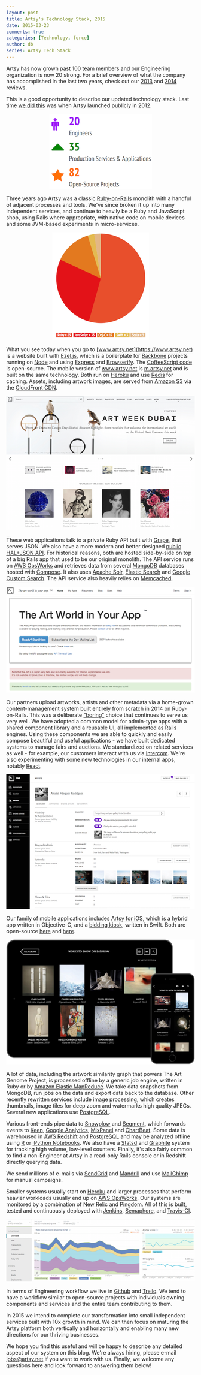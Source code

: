 ```yaml
---
layout: post
title: Artsy's Technology Stack, 2015
date: 2015-03-23
comments: true
categories: [Technology, force]
author: db
series: Artsy Tech Stack
---
```

Artsy has now grown past 100 team members and our Engineering organization is now 20 strong. For a brief overview of what the company has accomplished in the last two years, check out our [2013](http://2013.artsy.net) and [2014](http://2014.artsy.net) reviews.

This is a good opportunity to describe our updated technology stack. Last time [we did this](/blog/2012/10/10/artsy-technology-stack) was when Artsy launched publicly in 2012.

<center><img src='/images/2015-03-23-artsy-technology-stack-2015/stats.png'></center>

Three years ago Artsy was a classic [Ruby-on-Rails](http://rubyonrails.org) monolith with a handful of adjacent processes and tools. We've since broken it up into many independent services, and continue to heavily be a Ruby and JavaScript shop, using Rails where appropriate, with native code on mobile devices and some JVM-based experiments in micro-services.

<center><img src='/images/2015-03-23-artsy-technology-stack-2015/languages.png'></center>

<!-- more -->

What you see today when you go to [www.artsy.net](https://www.artsy.net) is a website built with [Ezel.js](https://github.com/artsy/ezel), which is a boilerplate for [Backbone](http://backbonejs.org) projects running on [Node](https://nodejs.org) and using [Express](http://expressjs.com) and [Browserify](http://browserify.org). The [CoffeeScript code](https://github.com/artsy/force) is open-source. The mobile version of www.artsy.net is [m.artsy.net](https://m.artsy.net) and is built on the same technology. Both run on [Heroku](http://heroku.com) and use [Redis](http://redis.io) for caching. Assets, including artwork images, are served from [Amazon S3](http://aws.amazon.com/s3/) via the [CloudFront CDN](http://aws.amazon.com/cloudfront).

<center><img src='/images/2015-03-23-artsy-technology-stack-2015/artsy.png'></center>

These web applications talk to a private Ruby API built with [Grape](https://github.com/intridea/grape), that serves JSON. We also have a more modern and better designed [public HAL+JSON API](https://developers.artsy.net). For historical reasons, both are hosted side-by-side on top of a big Rails app that used to be our original monolith. The API service runs on [AWS OpsWorks](http://aws.amazon.com/opsworks) and retrieves data from several [MongoDB](http://www.mongodb.com) databases hosted with [Compose](https://www.compose.io). It also uses [Apache Solr](http://lucene.apache.org/solr), [Elastic Search](https://www.elastic.co) and [Google Custom Search](https://www.google.com/cse). The API service also heavily relies on [Memcached](http://memcached.org).

<center><img src='/images/2015-03-23-artsy-technology-stack-2015/developers.png'></center>

Our partners upload artworks, artists and other metadata via a home-grown content-management system built entirely from scratch in 2014 on Ruby-on-Rails. This was a deliberate ["boring"](http://chris.eidhof.nl/posts/boring-choice.html) choice that continues to serve us very well. We have adopted a common model for admin-type apps with a shared component library and a reusable UI, all implemented as Rails engines. Using these components we are able to quickly and easily compose beautiful and useful applications - we have built dedicated systems to manage fairs and auctions. We standardized on related services as well - for example, our customers interact with us via [Intercom](https://www.intercom.io). We're also experimenting with some new technologies in our internal apps, notably [React](http://facebook.github.io/react).

<center><img src='/images/2015-03-23-artsy-technology-stack-2015/cms.png'></center>

Our family of mobile applications includes [Artsy for iOS](http://iphone.artsy.net), which is a hybrid app written in Objective-C, and a [bidding kiosk](https://github.com/artsy/eidolon), written in Swift. Both are open-source [here](https://github.com/artsy/eigen) and [here](https://github.com/artsy/eidolon).

<center><img src='/images/2015-03-23-artsy-technology-stack-2015/folio.jpg'></center>

A lot of data, including the artwork similarity graph that powers The Art Genome Project, is processed offline by a generic job engine, written in Ruby or by [Amazon Elastic MapReduce](http://aws.amazon.com/elasticmapreduce). We take data snapshots from MongoDB, run jobs on the data and export data back to the database. Other recently rewritten services include image processing, which creates thumbnails, image tiles for deep zoom and watermarks high quality JPEGs. Several new applications use [PostgreSQL](http://www.postgresql.org).

Various front-ends pipe data to [Snowplow](https://github.com/snowplow/snowplow) and [Segment](https://segment.com), which forwards events to [Keen](https://keen.io), [Google Analytics](http://www.google.com/analytics), [MixPanel](https://mixpanel.com) and [ChartBeat](https://chartbeat.com). Some data is warehoused in [AWS Redshift](http://aws.amazon.com/redshift) and [PostgreSQL](http://www.postgresql.org) and may be analyzed offline using [R](http://www.r-project.org) or [iPython Notebooks](http://ipython.org/notebook.html). We also have a [Statsd](https://github.com/etsy/statsd) and [Graphite](http://graphite.wikidot.com) system for tracking high volume, low-level counters. Finally, it's also fairly common to find a non-Engineer at Artsy in a read-only Rails console or in Redshift directly querying data.

We send millions of e-mails via [SendGrid](http://sendgrid.com/) and [Mandrill](https://mandrill.com) and use [MailChimp](http://mailchimp.com) for manual campaigns.

Smaller systems usually start on [Heroku](https://dashboard.heroku.com) and larger processes that perform heavier workloads usually end up on [AWS OpsWorks](http://aws.amazon.com/opsworks). Our systems are monitored by a combination of [New Relic](http://newrelic.com/) and [Pingdom](https://www.pingdom.com). All of this is built, tested and continuously deployed with [Jenkins](http://jenkins-ci.org), [Semaphore](https://semaphoreci.com), and [Travis-CI](https://travis-ci.org).

<center><img src='/images/2015-03-23-artsy-technology-stack-2015/gravity.png'></center>

In terms of Engineering workflow we live in [Github](https://github.com) and [Trello](https://trello.com). We tend to have a workflow similar to open-source projects with individuals owning components and services and the entire team contributing to them.

In 2015 we intend to complete our transformation into small independent services built with 10x growth in mind. We can then focus on maturing the Artsy platform both vertically and horizontally and enabling many new directions for our thriving businesses.

We hope you find this useful and will be happy to describe any detailed aspect of our system on this blog. We're always hiring, please e-mail <a href='mailto:jobs@artsy.net'>jobs@artsy.net</a> if you want to work with us. Finally, we welcome any questions here and look forward to answering them below!

